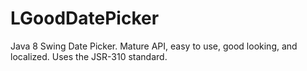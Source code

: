 # LGoodDatePicker
Java 8 Swing Date Picker. Mature API, easy to use, good looking, and localized. Uses the JSR-310 standard. 
